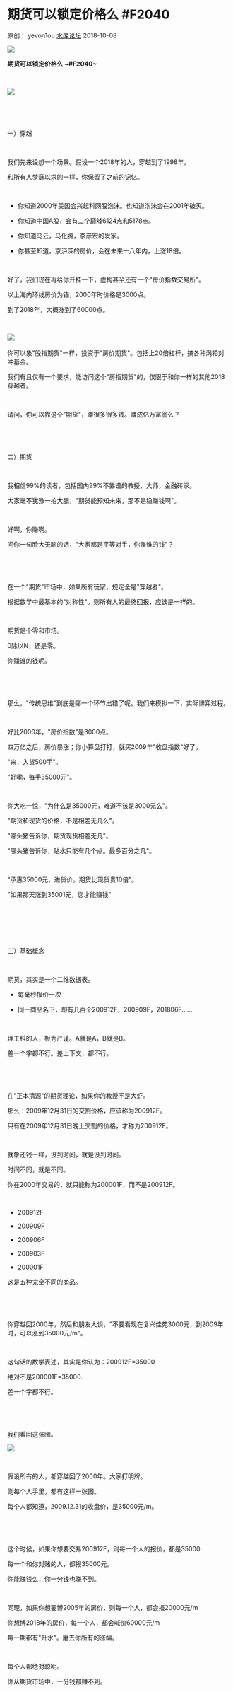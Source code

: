 # 期货可以锁定价格么 \#F2040

原创： yevon1ou [水库论坛](/) 2018-10-08

![](../img/F2040/media/image1.png)


**期货可以锁定价格么 ~\#F2040~**

 

![](../img/F2040/media/image2.png)


 

 

一）穿越

 

我们先来设想一个场景。假设一个2018年的人，穿越到了1998年。

和所有人梦寐以求的一样，你保留了之前的记忆。

 

-   你知道2000年美国会兴起科网股泡沫。也知道泡沫会在2001年破灭。

-   你知道中国A股，会有二个巅峰6124点和5178点。

-   你知道马云，马化腾，李彦宏的发家。

-   你甚至知道，京沪深的房价，会在未来十八年内，上涨18倍。

 

好了，我们现在再给你开挂一下，虚构甚至还有一个"房价指数交易所"。

以上海内环线房价为锚，2000年时价格是3000点。

到了2018年，大概涨到了60000点。

 

![](../img/F2040/media/image3.png)
 

你可以象"股指期货"一样，投资于"房价期货"。包括上20倍杠杆，搞各种涡轮对冲基金。

我们有且仅有一个要求，能访问这个"房指期货"的，仅限于和你一样的其他2018穿越者。

 

请问，你可以靠这个"期货"，赚很多很多钱。赚成亿万富翁么？

 

 

二）期货

 

我相信99%的读者，包括国内99%不靠谱的教授，大师，金融砖家。

大家毫不犹豫一拍大腿，"期货能预知未来，那不是稳赚钱啊"。

 

好啊，你赚啊。

问你一句脸大无脑的话，"大家都是平等对手，你赚谁的钱"？

 

 

在一个"期货"市场中，如果所有玩家，规定全是"穿越者"。

根据数学中最基本的"对称性"。则所有人的最终回报，应该是一样的。

 

期货是个零和市场。

0除以N，还是零。

你赚谁的钱呢。

 

 

那么，"传统思维"到底是哪一个环节出错了呢。我们来模拟一下，实际博弈过程。

 

好比2000年，"房价指数"是3000点。

四万亿之后，房价暴涨；你小算盘打打，就买2009年"收盘指数"好了。

"来，入货500手"。

"好嘞，每手35000元"。

 

你大吃一惊，"为什么是35000元，难道不该是3000元么"。

"期货和现货的价格，不是相差无几么"。

"哪头猪告诉你，期货现货相差无几"。

"哪头猪告诉你，贴水只能有几个点。最多百分之几"。

 

"承惠35000元，进货价。期货比现货贵10倍"。

"如果那天涨到35001元，您才能赚钱"

 

 

 

三）基础概念

 

期货，其实是一个二维数据表。

-   每毫秒报价一次

-   同一商品名下，却有几百个200912F，200909F，201806F......

 

理工科的人，极为严谨。A就是A，B就是B。

差一个字都不行。差上下文，都不行。

 

 

在"正本清源"的期货理论，如果你的教授不是大虾。 

那么：2009年12月31日的交割价格，应该称为200912F。

只有在2009年12月31日晚上交割的价格，才称为200912F。

 

就象还钱一样，没到时间，就是没到时间。

时间不同，就是不同。

你在2000年交易的，就只能称为200001F，而不是200912F。 

 

-   200912F

-   200909F

-   200906F

-   200903F

-   200001F

这是五种完全不同的商品。

 

 

你穿越回2000年，然后和朋友大谈，"不要看现在复兴佳苑3000元，到2009年时，可以涨到35000元/m"。

 

这句话的数学表述，其实是你认为：200912F=35000

绝对不是200001F=35000.

差一个字都不行。

 

 

我们看回这张图。 

![](../img/F2040/media/image4.png)


 

假设所有的人，都穿越回了2000年。大家打明牌。

则每个人手里，都有这样一张图。

每个人都知道，2009.12.31的收盘价，是35000元/m。

 

 

这个时候，如果你想要交易200912F，则每一个人的报价，都是35000.

每一个和你对赌的人，都报35000元。

你能赚钱么，你一分钱也赚不到。

 

同理，如果你想要博2005年的房价，则每一个人，都会报20000元/m

你想博2018年的房价，每一个人，都会喊价60000元/m

每一期都有"升水"。磨去你所有的涨幅。

 

每个人都绝对聪明。

你从期货市场中，一分钱都赚不到。

 

 

 

四）跨期套利

 

很多人会心里犯嘀咕。"咦，不应该是这样的呀"。

"我既然知道了波澜壮阔的大行情，怎么会赚不到钱呢"。总是应该有钱赚的。

 

对，你可以赚钱。

当期货市场远远高于现货市场的时候，你其实赚的是"囤货"囤积的钱。

而且这是唯一的赚钱方法。

 

 

天底下的商品，大致分为二类。

1）第一类，"库存"成本很小，接近于零的。

典型如黄金，螺纹钢。

 

则他的期货价格，不可能无限上涨。明年价格 \< 今年价格+一年库存。

如果期货的价格 ，高于"现货"很多。你可以简单的囤积仓库，抛空远期

 

2）第二类的商品，"库存"成本很高，甚至完全不可能。迅速腐烂。

典型例如鲜花，水果，航空机票，钟点工阿姨的工资......

 

对于这种东西，它的"期货"价格，是可以远远抛离现货的。

9月，10月，11月，完全可以是独立的价格。每一个月大闸蟹价格，可以相差甚远。

 

水库想尽了脑汁，也没有办法"囤积"钟点工阿姨的小时券。

 

 

 

对于地产这一行，最早的时候，房子是类似于A类产品。耐用品，慢消耗，折旧缓慢。

可以随着政府一轮又一轮的"宏观调控"。目前房子也渐渐偏向了B类品。

 

B类品的意思是，限购限贷限售限价，即使你知道了"波澜壮阔"的大行情，你囤积不了库存，你也没办法赚钱。

 

 

如果，假设我们把一个人，穿越投机到2010年。

当时上海房价，大约36000元/平米。是现在的六成。还有获利空间。

但这个人，哪怕"知道全部走势"，他也没办法赚钱了。

 

因为2010年，已经开始"限购"了。

他如果实物建仓，买不了几套。就被限住了。

 

而如果你玩"期货"。问KFS能不能拿2016年的房子。

KFS直接报80000/m，直接报一个"未来价"。拍地皮面粉比面包还贵，你也赚不到钱。

 

 

微博上那群键盘嘴炮党，动不动"早知道走势，我也赚几百倍"。

擦，水库专业人士，建仓2N都跪银行跪得口吐鲜血。

只有没实战的人，才以为世事容易啊。

 

 

亲，打打键盘，做期货，你是赚不了钱的。

首先，你需要一个仓库。

有了仓库，多一道手牌"套利"。

 

 

在这个世界上，如果你学习"奥派经济学"，你可以很有把握地预测许多东西涨价。

某些涨价，是如此地确定无疑。未来十年，每年都涨，大牛市。

 

具体的例子，例如；

-   钟点工阿姨工资

-   月嫂工资

-   足浴按摩

-   家庭教师

-   医生

-   健身瑜伽

-   知识付费......

 

2018年，北京请一个"住家阿姨"，费用大概是5500\~6000元。

我们毫不怀疑，到了2028年，这个价格，至少会涨到10000元以上。

 

 

问题是，"知道未来期货的价格"，和"赚钱"之间，其距离无限远。至少还隔了几个仙女座大星云。

1）首先，不会有人和你对赌2028年"钟点工"阿姨价格。

2）即使有阿姨愿意和你签发"2028年，见券劳动一个月"，其售价，也不可能是5500元。

3）我们几乎找不到任何方法，今天"存储"下钟点工阿姨的劳动。

 

因此，我们只能眼睁睁看着"波澜壮阔"的大行情。眼睁睁看着这个价格翻几倍。而赚不到丝毫的钱。

 

在现实中，我们找到少数几个可以"囤积未来"的洞，全都发了大财。

 

 

知识星球的群友提问，一直有人问，"为了多生一个娃，牺牲几年职场，牺牲几年收入"。

我们的回复，一律都是"值得"。

 

因为"娃本位"，其本质是"储存劳动力"。

等你孩子踏上社会，他起薪就会有几十万，很快就会破百万。

哦，月薪100w。

 

 

 

五）期货保值的是啥

  

![](../img/F2040/media/image5.png)


期货，并不能帮你"锁死"价格。

今天喝一杯星巴克32元，你无论如何不能指望，20年后还是32元/Grande，无论用任何期货手段，都不可能锁定。

 

 

期货，真正能锁定的，是"价格的波动"。

在"手把手教你做次贷"\#F540系列中，我们说到了"波动"对工业化国家生产的破坏。

 

尤其是现代工业，竞争加剧，许多制造企业，利润微博，净利润可能不足10%

-   价格有波动，利润：-4%，20%，-4%，20%

-   价格无波动，利润：8%，8%，8%，8%

 

我不奢求赚20%，这样反而吸引更多竞争者。

工厂最怕的是-4%。利润如此微薄的情况下，再有轻微波动，直接就亏损了。发不出工资了。

 

 

因此现代企业，会用期货来锁死"价格的波动"。使得远期原材料价格，保持稳定。

 

进一步的术语，称为"套期保值"。

因为生产计划可以保持恒定，所以可以安排更紧密的产量，提高生产力。

 

企业一张10亿元的"套期保值"。最终拉动的生产力，可能仅仅只有100W元。

但这100W元，却是实打实的GDP国力增加。

期货是拿来锁的，不是拿来炒的。

 

 

 

（yevon\_ou\@163.com，2018年10月7日晚）
